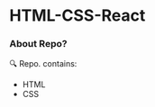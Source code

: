 # HTML-CSS-React
<h3>About Repo?</h3>
<p> &#128269; Repo. contains:</p>
<ul>
  <li>HTML</li>
  <li>CSS</li>
</ul>

<p></p>
